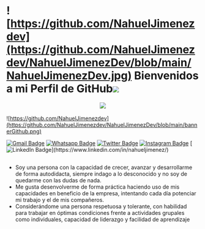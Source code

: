 # ![https://github.com/NahuelJimenezdev](https://github.com/NahuelJimenezdev/NahuelJimenezDev/blob/main/NahuelJimenezDev.jpg) Bienvenidos a mi Perfil de GitHub<img src="https://media.giphy.com/media/hvRJCLFzcasrR4ia7z/giphy.gif" width="28">

<!-- Typing SVG by DenverCoder1 - https://github.com/DenverCoder1/readme-typing-svg -->
<p align="center">
  <a href="https://github.com/DenverCoder1/readme-typing-svg">
    <img src="https://readme-typing-svg.herokuapp.com/?lines=Desarrollador%20y%20programador%20web%20;Developer%20Full-Stack;%2B5%20Proyectos%20freelance%20activos&font=Fira%20Code&center=true&width=570&height=45&color=2A84FA&vCenter=true&size=28"></a>
</p>

![https://github.com/NahuelJimenezdev](https://github.com/NahuelJimenezdev/NahuelJimenezDev/blob/main/bannerGithub.png)

[![Gmail Badge](https://img.shields.io/badge/-Gmail-c14438?style=flat-square&logo=Gmail&logoColor=white&link=mailto:contato.weltonf@gmail.com)](mailto:naedjima93@gmail.com)
[![Whatsapp Badge](https://img.shields.io/badge/-Whatsapp-4CA143?style=flat-square&labelColor=4CA143&logo=whatsapp&logoColor=white&link=https://api.whatsapp.com/send?phone=1166582695&text=Bienvenido,%20dejame%20tu%20mensaje%20y%20apenas%20lo%20lea%20te%20contestare)](https://api.whatsapp.com/send?phone=1166582695&text=Bienvenido,%20dejame%20tu%20mensaje%20y%20apenas%20lo%20lea%20te%20contestare)
[![Twitter Badge](https://img.shields.io/badge/-Twitter-1da1f2?style=flat-square&labelColor=1da1f2&logo=twitter&logoColor=white&link=https://twitter.com/NahuelJimenez93/)](https://twitter.com/NahuelJimenez93/)
[![Instagram Badge](https://img.shields.io/badge/-Instagram-833AB4?style=flat-square&labelColor=833AB4&logo=instagram&logoColor=white&link=https://www.instagram.com/nahuel.jimenez/)](https://www.instagram.com/nahuel.jimenez/)
[![LinkedIn Badge](https://img.shields.io/badge/-LinkedIn-4267B2?style=flat-square&labelColor=4267B2&logo=linkedin&logoColor=white&link=[www.linkedin.com/in/nahueljimenez/](https://www.linkedin.com/in/nahueljimenez/))](https://www.linkedin.com/in/nahueljimenez/)
##
<ul>
  <li>Soy una persona con la capacidad de crecer, avanzar y desarrollarme de forma autodidacta, siempre indago a lo desconocido y no soy de quedarme con las dudas de nada.</li>
  <li>Me gusta desenvolverme de forma práctica haciendo uso de mis capacidades en beneficio de la empresa, intentando cada día potenciar mi trabajo y el de
mis compañeros.</li>
  <li>Considerándome una persona respetuosa y tolerante, con habilidad para trabajar en óptimas condiciones frente a actividades grupales como
individuales, capacidad de liderazgo y facilidad de aprendizaje</li>
</ui>
